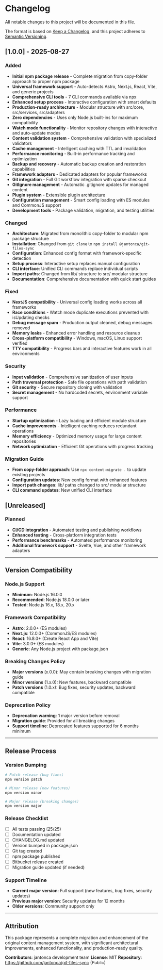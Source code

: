 # Changelog

All notable changes to this project will be documented in this file.

The format is based on [Keep a Changelog](https://keepachangelog.com/en/1.0.0/),
and this project adheres to [Semantic Versioning](https://semver.org/spec/v2.0.0.html).

## [1.0.0] - 2025-08-27

### Added
- **Initial npm package release** - Complete migration from copy-folder approach to proper npm package
- **Universal framework support** - Auto-detects Astro, Next.js, React, Vite, and generic projects
- **Comprehensive CLI tools** - 7 CLI commands available via npx
- **Enhanced setup process** - Interactive configuration with smart defaults
- **Production-ready architecture** - Modular structure with src/core, src/services, src/adapters
- **Zero dependencies** - Uses only Node.js built-ins for maximum compatibility
- **Watch mode functionality** - Monitor repository changes with interactive and auto-update modes
- **Content validation system** - Comprehensive validation with specialized validators
- **Cache management** - Intelligent caching with TTL and invalidation
- **Performance monitoring** - Built-in performance tracking and optimization
- **Backup and recovery** - Automatic backup creation and restoration capabilities
- **Framework adapters** - Dedicated adapters for popular frameworks
- **Git integration** - Full Git workflow integration with sparse checkout
- **GitIgnore management** - Automatic .gitignore updates for managed content
- **Plugin system** - Extensible plugin architecture
- **Configuration management** - Smart config loading with ES modules and CommonJS support
- **Development tools** - Package validation, migration, and testing utilities

### Changed
- **Architecture**: Migrated from monolithic copy-folder to modular npm package structure
- **Installation**: Changed from `git clone` to `npm install @jantonca/git-files-sync`
- **Configuration**: Enhanced config format with framework-specific detection
- **Setup process**: Interactive setup replaces manual configuration
- **CLI interface**: Unified CLI commands replace individual scripts
- **Import paths**: Changed from lib/ structure to src/ modular structure
- **Documentation**: Comprehensive documentation with quick start guides

### Fixed
- **NextJS compatibility** - Universal config loading works across all frameworks
- **Race conditions** - Watch mode duplicate executions prevented with isUpdating checks
- **Debug message spam** - Production output cleaned, debug messages removed
- **Memory leaks** - Enhanced error handling and resource cleanup
- **Cross-platform compatibility** - Windows, macOS, Linux support verified
- **TTY compatibility** - Progress bars and interactive features work in all environments

### Security
- **Input validation** - Comprehensive sanitization of user inputs
- **Path traversal protection** - Safe file operations with path validation
- **Git security** - Secure repository cloning with validation
- **Secret management** - No hardcoded secrets, environment variable support

### Performance
- **Startup optimization** - Lazy loading and efficient module structure
- **Cache improvements** - Intelligent caching reduces redundant operations
- **Memory efficiency** - Optimized memory usage for large content repositories
- **Network optimization** - Efficient Git operations with progress tracking

### Migration Guide
- **From copy-folder approach**: Use `npx content-migrate .` to update existing projects
- **Configuration updates**: New config format with enhanced features
- **Import path changes**: lib/ paths changed to src/ modular structure
- **CLI command updates**: New unified CLI interface

## [Unreleased]

### Planned
- **CI/CD integration** - Automated testing and publishing workflows
- **Enhanced testing** - Cross-platform integration tests
- **Performance benchmarks** - Automated performance monitoring
- **Additional framework support** - Svelte, Vue, and other framework adapters

---

## Version Compatibility

### Node.js Support
- **Minimum**: Node.js 16.0.0
- **Recommended**: Node.js 18.0.0 or later
- **Tested**: Node.js 16.x, 18.x, 20.x

### Framework Compatibility
- **Astro**: 2.0.0+ (ES modules)
- **Next.js**: 12.0.0+ (CommonJS/ES modules)
- **React**: 16.8.0+ (Create React App and Vite)
- **Vite**: 3.0.0+ (ES modules)
- **Generic**: Any Node.js project with package.json

### Breaking Changes Policy
- **Major versions** (x.0.0): May contain breaking changes with migration guide
- **Minor versions** (1.x.0): New features, backward compatible
- **Patch versions** (1.0.x): Bug fixes, security updates, backward compatible

### Deprecation Policy
- **Deprecation warning**: 1 major version before removal
- **Migration guide**: Provided for all breaking changes
- **Support timeline**: Deprecated features supported for 6 months minimum

---

## Release Process

### Version Bumping
```bash
# Patch release (bug fixes)
npm version patch

# Minor release (new features)
npm version minor

# Major release (breaking changes)
npm version major
```

### Release Checklist
- [ ] All tests passing (25/25)
- [ ] Documentation updated
- [ ] CHANGELOG.md updated
- [ ] Version bumped in package.json
- [ ] Git tag created
- [ ] npm package published
- [ ] Bitbucket release created
- [ ] Migration guide updated (if needed)

### Support Timeline
- **Current major version**: Full support (new features, bug fixes, security updates)
- **Previous major version**: Security updates for 12 months
- **Older versions**: Community support only

---

## Attribution

This package represents a complete migration and enhancement of the original content management system, with significant architectural improvements, enhanced functionality, and production-ready quality.

**Contributors**: jantonca development team
**License**: MIT
**Repository**: https://github.com/jantonca/git-files-sync (Public)
